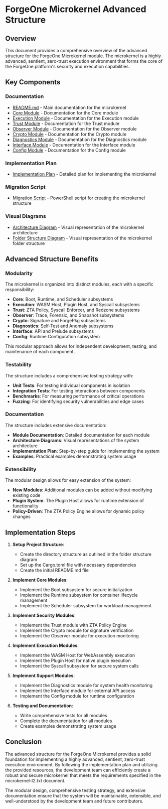 # ForgeOne Microkernel Advanced Structure

## Overview

This document provides a comprehensive overview of the advanced structure for the ForgeOne Microkernel module. The microkernel is a highly advanced, sentient, zero-trust execution environment that forms the core of the ForgeOne platform's security and execution capabilities.

## Key Components

### Documentation

- [README.md](./README.md) - Main documentation for the microkernel
- [Core Module](./core.md) - Documentation for the Core module
- [Execution Module](./execution.md) - Documentation for the Execution module
- [Trust Module](./trust.md) - Documentation for the Trust module
- [Observer Module](./observer.md) - Documentation for the Observer module
- [Crypto Module](./crypto.md) - Documentation for the Crypto module
- [Diagnostics Module](./diagnostics.md) - Documentation for the Diagnostics module
- [Interface Module](./interface.md) - Documentation for the Interface module
- [Config Module](./config.md) - Documentation for the Config module

### Implementation Plan

- [Implementation Plan](./implementation_plan.md) - Detailed plan for implementing the microkernel

### Migration Script

- [Migration Script](./migration_script.ps1) - PowerShell script for creating the microkernel structure

### Visual Diagrams

- [Architecture Diagram](./microkernel_architecture.svg) - Visual representation of the microkernel architecture
- [Folder Structure Diagram](./microkernel_folder_structure.svg) - Visual representation of the microkernel folder structure

## Advanced Structure Benefits

### Modularity

The microkernel is organized into distinct modules, each with a specific responsibility:

- **Core**: Boot, Runtime, and Scheduler subsystems
- **Execution**: WASM Host, Plugin Host, and Syscall subsystems
- **Trust**: ZTA Policy, Syscall Enforcer, and Redzone subsystems
- **Observer**: Trace, Forensic, and Snapshot subsystems
- **Crypto**: Signature and ForgePkg subsystems
- **Diagnostics**: Self-Test and Anomaly subsystems
- **Interface**: API and Prelude subsystems
- **Config**: Runtime Configuration subsystem

This modular approach allows for independent development, testing, and maintenance of each component.

### Testability

The structure includes a comprehensive testing strategy with:

- **Unit Tests**: For testing individual components in isolation
- **Integration Tests**: For testing interactions between components
- **Benchmarks**: For measuring performance of critical operations
- **Fuzzing**: For identifying security vulnerabilities and edge cases

### Documentation

The structure includes extensive documentation:

- **Module Documentation**: Detailed documentation for each module
- **Architecture Diagrams**: Visual representations of the system architecture
- **Implementation Plan**: Step-by-step guide for implementing the system
- **Examples**: Practical examples demonstrating system usage

### Extensibility

The modular design allows for easy extension of the system:

- **New Modules**: Additional modules can be added without modifying existing code
- **Plugin System**: The Plugin Host allows for runtime extension of functionality
- **Policy-Driven**: The ZTA Policy Engine allows for dynamic policy changes

## Implementation Steps

1. **Setup Project Structure**:
   - Create the directory structure as outlined in the folder structure diagram
   - Set up the Cargo.toml file with necessary dependencies
   - Create the initial README.md file

2. **Implement Core Modules**:
   - Implement the Boot subsystem for secure initialization
   - Implement the Runtime subsystem for container lifecycle management
   - Implement the Scheduler subsystem for workload management

3. **Implement Security Modules**:
   - Implement the Trust module with ZTA Policy Engine
   - Implement the Crypto module for signature verification
   - Implement the Observer module for execution monitoring

4. **Implement Execution Modules**:
   - Implement the WASM Host for WebAssembly execution
   - Implement the Plugin Host for native plugin execution
   - Implement the Syscall subsystem for secure system calls

5. **Implement Support Modules**:
   - Implement the Diagnostics module for system health monitoring
   - Implement the Interface module for external API access
   - Implement the Config module for runtime configuration

6. **Testing and Documentation**:
   - Write comprehensive tests for all modules
   - Complete the documentation for all modules
   - Create examples demonstrating system usage

## Conclusion

The advanced structure for the ForgeOne Microkernel provides a solid foundation for implementing a highly advanced, sentient, zero-trust execution environment. By following the implementation plan and utilizing the provided resources, the development team can efficiently create a robust and secure microkernel that meets the requirements specified in the microkernel-l2.txt document.

The modular design, comprehensive testing strategy, and extensive documentation ensure that the system will be maintainable, extensible, and well-understood by the development team and future contributors.